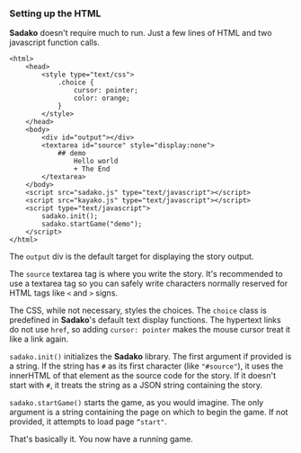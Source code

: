 ### Setting up the HTML

**Sadako** doesn't require much to run. Just a few lines of HTML and two javascript function calls.

```
<html>
    <head>
        <style type="text/css">
            .choice { 
                cursor: pointer;
                color: orange;
            }
        </style>
    </head>
    <body>
        <div id="output"></div>
        <textarea id="source" style="display:none">
            ## demo
                Hello world
                + The End
        </textarea>
    </body>
    <script src="sadako.js" type="text/javascript"></script>
    <script src="kayako.js" type="text/javascript"></script>
	<script type="text/javascript">
        sadako.init();
        sadako.startGame("demo");
    </script>
</html>
```

The `output` div is the default target for displaying the story output. 

The `source` textarea tag is where you write the story. It's recommended to use a textarea tag so you can safely write characters normally reserved for HTML tags like `<` and `>` signs.

The CSS, while not necessary, styles the choices. The `choice` class is predefined in **Sadako**'s default text display functions. The hypertext links do not use `href`, so adding `cursor: pointer` makes the mouse cursor treat it like a link again.

`sadako.init()` initializes the **Sadako** library. The first argument if provided is a string. If the string has `#` as its first character (like `"#source"`), it uses the innerHTML of that element as the source code for the story. If it doesn't start with `#`, it treats the string as a JSON string containing the story.

`sadako.startGame()` starts the game, as you would imagine. The only argument is a string containing the page on which to begin the game. If not provided, it attempts to load page `“start"`.

That's basically it. You now have a running game.
